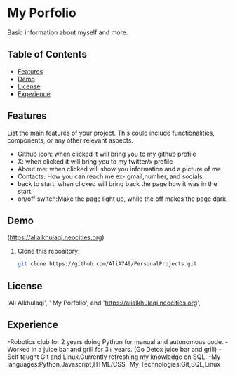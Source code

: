# My Porfolio

Basic information about myself and more.

## Table of Contents

- [Features](#features)
- [Demo](#demo)
- [License](#license)
- [Experience](#Experience)

## Features

List the main features of your project. This could include functionalities, components, or any other relevant aspects.

- Github icon: when clicked it will bring you to my github profile
- X: when clicked it will bring you to my twitter/x profile
- About.me: when clicked will show you information and a picture of me.
- Contacts: How you can reach me ex- gmail,number, and socials.
- back to start: when clicked will bring back the page how it was in the start.
- on/off switch:Make the page light up, while the off makes the page dark. 

## Demo

(https://alialkhulaqi.neocities.org)



1. Clone this repository:

   ```bash
   git clone https://github.com/AliA749/PersonalProjects.git

## License
'Ali Alkhulaqi', ' My Porfolio', and 'https://alialkhulaqi.neocities.org',

## Experience
-Robotics club for 2 years doing Python for manual and autonomous code.
-Worked in a juice bar and grill for 3+ years. (Go Detox juice bar and grill)
-Self taught Git and Linux.Currently refreshing my knowledge on SQL.
-My languages:Python,Javascript,HTML/CSS
-My Technologies:Git,SQL,Linux
